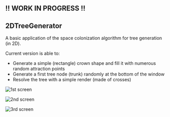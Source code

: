 !! WORK IN PROGRESS !!
----------------------

## 2DTreeGenerator

A basic application of the space colonization algorithm for tree generation (in 2D).

Current version is able to:

* Generate a simple (rectangle) crown shape and fill it with numerous random attraction points
* Generate a first tree node (trunk) randomly at the bottom of the window
* Resolve the tree with a simple render (made of crosses)

![1st screen](https://github.com/lvictorino/2DTreeGenerator/blob/master/screenshots/2DTree_1.jpg?raw=true)

![2nd screen](https://github.com/lvictorino/2DTreeGenerator/blob/master/screenshots/2DTree_2.jpg?raw=true)

![3rd screen](https://github.com/lvictorino/2DTreeGenerator/blob/master/screenshots/2DTree_3.jpg?raw=true)
